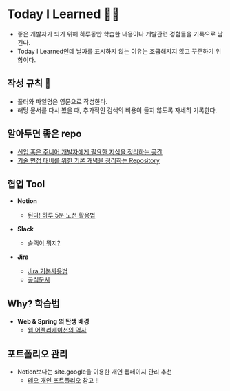 # Today I Learned 💪💪

* 좋은 개발자가 되기 위해 하루동안 학습한 내용이나 개발관련 경험들을 기록으로 남긴다.
* Today I Learned인데 날짜를 표시하지 않는 이유는 조급해지지 않고 꾸준하기 위함이다.

## 작성 규칙 📕

* 폴더와 파일명은 영문으로 작성한다.
* 해당 문서를 다시 봤을 때, 추가적인 검색의 비용이 들지 않도록 자세히 기록한다.

## 알아두면 좋은 repo

- [신입 혹은 주니어 개발자에게 필요한 지식을 정리하는 공간](https://github.com/WooVictory/Ready-For-Tech-Interview)
- [기술 면접 대비를 위한 기본 개념을 정리하는 Repository](https://github.com/WeareSoft/tech-interview)

## 협업 Tool

- **Notion** 
  - [된다! 하루 5분 노션 활용법](https://m.post.naver.com/my/series/detail.naver?seriesNo=674263&memberNo=38386150&prevVolumeNo=33390322)

- **Slack**
  - [슬랙이 뭐지?](https://gonna-be.tistory.com/29)
 
- **Jira**
  - [Jira 기본사용법](https://velog.io/@juyeon/JIRA-%EA%B8%B0%EB%B3%B8-%EC%82%AC%EC%9A%A9%EB%B2%95-yjj2ykrk)
  - [공식문서](https://www.atlassian.com/ko/software/jira/guides/projects/tutorials#create-a-new-project-in-jira)

## Why? 학습법

- **Web & Spring 의 탄생 배경**
  - [웹 어플리케이션의 역사](https://tecoble.techcourse.co.kr/post/2023-10-25-HISTORY-OF-WEB-APP/)

## 포트폴리오 관리

- Notion보다는 site.google을 이용한 개인 웹페이지 관리 추천
  - [테오 개인 포트폴리오](https://sites.google.com/view/woosung1223) 참고 !!
